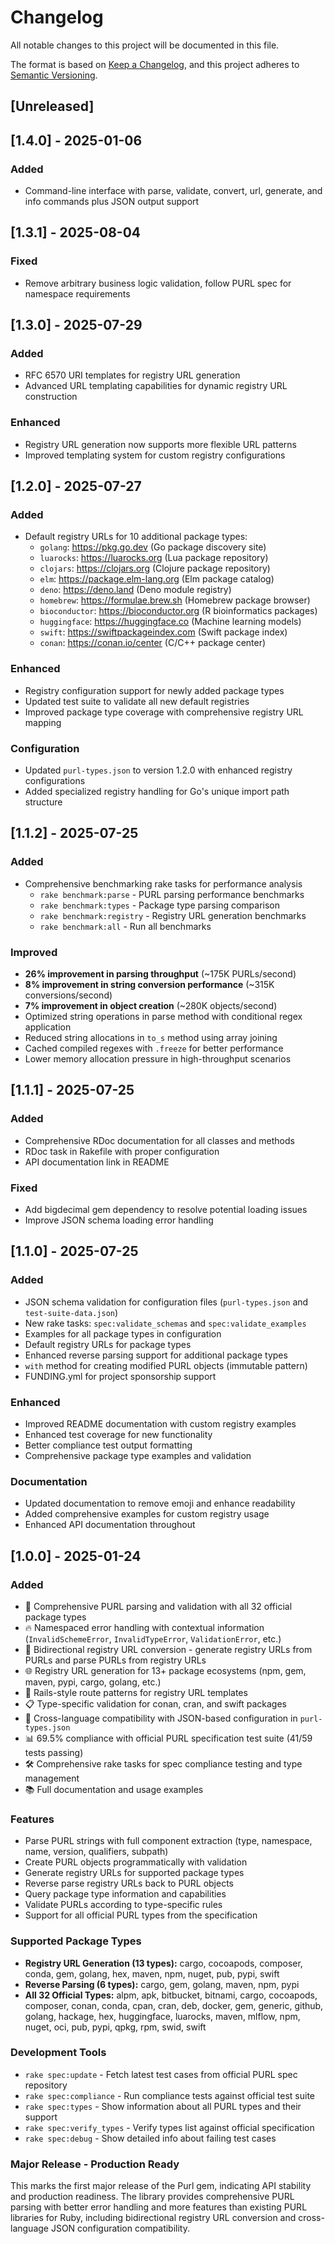 # Changelog

All notable changes to this project will be documented in this file.

The format is based on [Keep a Changelog](https://keepachangelog.com/en/1.0.0/),
and this project adheres to [Semantic Versioning](https://semver.org/spec/v2.0.0.html).

## [Unreleased]

## [1.4.0] - 2025-01-06

### Added
- Command-line interface with parse, validate, convert, url, generate, and info commands plus JSON output support

## [1.3.1] - 2025-08-04

### Fixed
- Remove arbitrary business logic validation, follow PURL spec for namespace requirements

## [1.3.0] - 2025-07-29

### Added
- RFC 6570 URI templates for registry URL generation
- Advanced URL templating capabilities for dynamic registry URL construction

### Enhanced
- Registry URL generation now supports more flexible URL patterns
- Improved templating system for custom registry configurations

## [1.2.0] - 2025-07-27

### Added
- Default registry URLs for 10 additional package types:
  - `golang`: https://pkg.go.dev (Go package discovery site)
  - `luarocks`: https://luarocks.org (Lua package repository)
  - `clojars`: https://clojars.org (Clojure package repository)
  - `elm`: https://package.elm-lang.org (Elm package catalog)
  - `deno`: https://deno.land (Deno module registry)
  - `homebrew`: https://formulae.brew.sh (Homebrew package browser)
  - `bioconductor`: https://bioconductor.org (R bioinformatics packages)
  - `huggingface`: https://huggingface.co (Machine learning models)
  - `swift`: https://swiftpackageindex.com (Swift package index)
  - `conan`: https://conan.io/center (C/C++ package center)

### Enhanced
- Registry configuration support for newly added package types
- Updated test suite to validate all new default registries
- Improved package type coverage with comprehensive registry URL mapping

### Configuration
- Updated `purl-types.json` to version 1.2.0 with enhanced registry configurations
- Added specialized registry handling for Go's unique import path structure

## [1.1.2] - 2025-07-25

### Added
- Comprehensive benchmarking rake tasks for performance analysis
  - `rake benchmark:parse` - PURL parsing performance benchmarks
  - `rake benchmark:types` - Package type parsing comparison
  - `rake benchmark:registry` - Registry URL generation benchmarks
  - `rake benchmark:all` - Run all benchmarks

### Improved
- **26% improvement in parsing throughput** (~175K PURLs/second)
- **8% improvement in string conversion performance** (~315K conversions/second)
- **7% improvement in object creation** (~280K objects/second)
- Optimized string operations in parse method with conditional regex application
- Reduced string allocations in `to_s` method using array joining
- Cached compiled regexes with `.freeze` for better performance
- Lower memory allocation pressure in high-throughput scenarios

## [1.1.1] - 2025-07-25

### Added
- Comprehensive RDoc documentation for all classes and methods
- RDoc task in Rakefile with proper configuration
- API documentation link in README

### Fixed
- Add bigdecimal gem dependency to resolve potential loading issues
- Improve JSON schema loading error handling

## [1.1.0] - 2025-07-25

### Added
- JSON schema validation for configuration files (`purl-types.json` and `test-suite-data.json`)
- New rake tasks: `spec:validate_schemas` and `spec:validate_examples`
- Examples for all package types in configuration
- Default registry URLs for package types
- Enhanced reverse parsing support for additional package types
- `with` method for creating modified PURL objects (immutable pattern)
- FUNDING.yml for project sponsorship support

### Enhanced
- Improved README documentation with custom registry examples
- Enhanced test coverage for new functionality
- Better compliance test output formatting
- Comprehensive package type examples and validation

### Documentation
- Updated documentation to remove emoji and enhance readability
- Added comprehensive examples for custom registry usage
- Enhanced API documentation throughout

## [1.0.0] - 2025-01-24

### Added
- 🎯 Comprehensive PURL parsing and validation with all 32 official package types
- 🔥 Namespaced error handling with contextual information (`InvalidSchemeError`, `InvalidTypeError`, `ValidationError`, etc.)
- 🔄 Bidirectional registry URL conversion - generate registry URLs from PURLs and parse PURLs from registry URLs
- 🌐 Registry URL generation for 13+ package ecosystems (npm, gem, maven, pypi, cargo, golang, etc.)
- 🎨 Rails-style route patterns for registry URL templates
- 📋 Type-specific validation for conan, cran, and swift packages
- 🤝 Cross-language compatibility with JSON-based configuration in `purl-types.json`
- 📊 69.5% compliance with official PURL specification test suite (41/59 tests passing)
- 🛠️ Comprehensive rake tasks for spec compliance testing and type management
- 📚 Full documentation and usage examples

### Features
- Parse PURL strings with full component extraction (type, namespace, name, version, qualifiers, subpath)
- Create PURL objects programmatically with validation
- Generate registry URLs for supported package types
- Reverse parse registry URLs back to PURL objects
- Query package type information and capabilities
- Validate PURLs according to type-specific rules
- Support for all official PURL types from the specification

### Supported Package Types
- **Registry URL Generation (13 types):** cargo, cocoapods, composer, conda, gem, golang, hex, maven, npm, nuget, pub, pypi, swift
- **Reverse Parsing (6 types):** cargo, gem, golang, maven, npm, pypi
- **All 32 Official Types:** alpm, apk, bitbucket, bitnami, cargo, cocoapods, composer, conan, conda, cpan, cran, deb, docker, gem, generic, github, golang, hackage, hex, huggingface, luarocks, maven, mlflow, npm, nuget, oci, pub, pypi, qpkg, rpm, swid, swift

### Development Tools
- `rake spec:update` - Fetch latest test cases from official PURL spec repository
- `rake spec:compliance` - Run compliance tests against official test suite
- `rake spec:types` - Show information about all PURL types and their support
- `rake spec:verify_types` - Verify types list against official specification
- `rake spec:debug` - Show detailed info about failing test cases

### Major Release - Production Ready
This marks the first major release of the Purl gem, indicating API stability and production readiness. The library provides comprehensive PURL parsing with better error handling and more features than existing PURL libraries for Ruby, including bidirectional registry URL conversion and cross-language JSON configuration compatibility.
